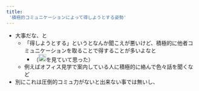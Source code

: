 ```yaml
---
title:
 '積極的コミュニケーションによって得しようとする姿勢'
---
```


- 大事だな、と
    - 「得しようとする」というとなんか聞こえが悪いけど、積極的に他者コミュニケーションを取ることで得することが多いよなと
        - （<img src='https://scrapbox.io/api/pages/blu3mo-public/rickshinmi/icon' alt='rickshinmi.icon' height="19.5"/>を見ていて思った）
    - 例えばオフィス見学で案内している人に積極的に絡んで色々話を聞くなど
- 別にこれは圧倒的コミュ力がないと出来ない事では無いし、
